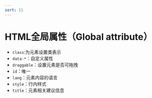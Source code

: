 ```yaml
---
sort: 11
---
```


# HTML全局属性（Global attribute）

* `class`:为元素设置类表示
* `data-*`：自定义属性
* `draggable`：设置元素是否可拖拽
* `id`：唯一
* `lang`：元素内容的语言
* `style`：行内样式
* `title`：元素相关建议信息
